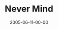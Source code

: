 ---
layout: message
category: message
series: "Mind+Screw"
title: "Never Mind"
date: 2005-06-11-00-00
message_id: 116
audio: "http://s3.amazonaws.com/crossroads-media/media/legacy/mp3/Mind+Screw_04_06-12-05_Never_Mind.mp3"
audio-duration: "39:14"
explicit: "N"
---